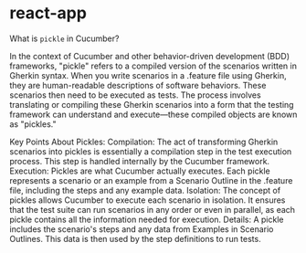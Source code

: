 # react-app
What is `pickle` in Cucumber?

In the context of Cucumber and other behavior-driven development (BDD) frameworks, "pickle" refers to a compiled version of the scenarios written in Gherkin syntax. When you write scenarios in a .feature file using Gherkin, they are human-readable descriptions of software behaviors. These scenarios then need to be executed as tests. The process involves translating or compiling these Gherkin scenarios into a form that the testing framework can understand and execute—these compiled objects are known as "pickles."

Key Points About Pickles:
Compilation: The act of transforming Gherkin scenarios into pickles is essentially a compilation step in the test execution process. This step is handled internally by the Cucumber framework.
Execution: Pickles are what Cucumber actually executes. Each pickle represents a scenario or an example from a Scenario Outline in the .feature file, including the steps and any example data.
Isolation: The concept of pickles allows Cucumber to execute each scenario in isolation. It ensures that the test suite can run scenarios in any order or even in parallel, as each pickle contains all the information needed for execution.
Details: A pickle includes the scenario's steps and any data from Examples in Scenario Outlines. This data is then used by the step definitions to run tests.
